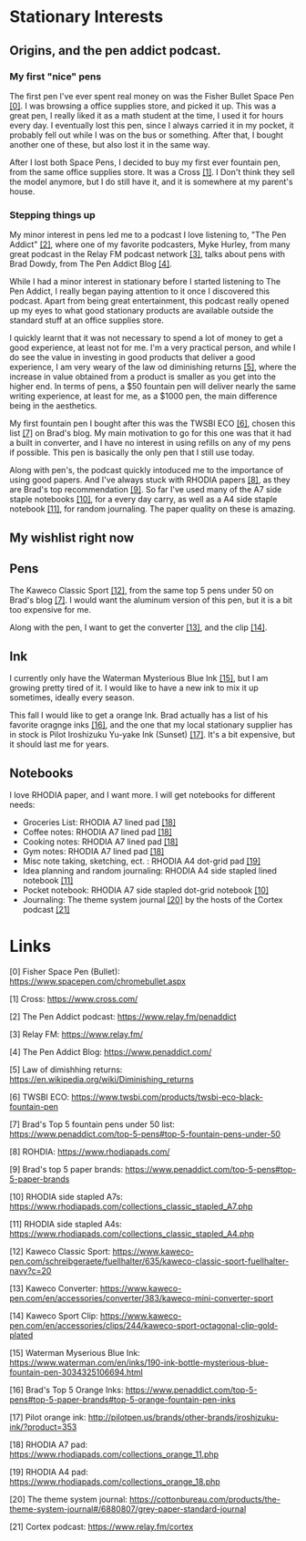 # Stationary Interests
## Origins, and the pen addict podcast.
### My first "nice" pens
The first pen I've ever spent real money on was the Fisher Bullet Space Pen [[0]](#links). I was browsing a office supplies store, and picked it up.  This was a great pen, I really liked it as a math student at the time, I used it for hours every day. I eventually lost this pen, since I always carried it in my pocket, it probably fell out while I was on the bus or something. After that, I bought another one of these, but also lost it in the same way.

After I lost both Space Pens, I decided to buy my first ever fountain pen, from the same office supplies store. It was a Cross [[1]](#links). I Don't think they sell the model anymore, but I do still have it, and it is somewhere at my parent's house.

### Stepping things up
My minor interest in pens led me to a podcast I love listening to,  "The Pen Addict" [[2]](#links), where one of my favorite podcasters, Myke Hurley, from many great podcast in the Relay FM podcast network [[3]](#links), talks about pens with Brad Dowdy, from The Pen Addict Blog [[4]](#links).

While I had a minor interest in stationary before I started listening to The Pen Addict, I really began paying attention to it once I discovered this podcast. Apart from being great entertainment, this podcast really opened up my eyes to what good stationary products are available outside the standard stuff at an office supplies store. 

I quickly learnt that it was not necessary to spend a lot of money to get a good experience, at least not for me. I'm a very practical person, and while I do see the value in investing in good products that deliver a good experience, I am very weary of the law od diminishing returns [[5]](#links), where the increase in value obtained from a product is smaller as you get into the higher end. In terms of pens, a $50 fountain pen will deliver nearly the same writing experience, at least for me, as a $1000 pen, the main difference being in the aesthetics. 

My first fountain pen I bought after this was the TWSBI ECO [[6]](#links), chosen this list [[7]](#links) on Brad's blog. My main motivation to go for this one was that it had a built in converter, and I have no interest in using refills on any of my pens if possible. This pen is basically the only  pen that I still use today.

Along with pen's, the podcast quickly intoduced me to the importance of using good papers. And I've always stuck with RHODIA papers [[8]](#links), as they are Brad's top recommendation [[9]](#links). So far I've used many of the A7 side staple notebooks [[10]](#links), for a every day carry, as well as a A4 side staple notebook [[11]](#links), for random journaling. The paper quality on these is amazing.

## My wishlist right now
## Pens
The Kaweco Classic Sport [[12]](#links), from the same top 5 pens under 50 on Brad's blog [[7]](#links). I would want the aluminum version of this pen, but it is a bit too expensive for me.

Along with the pen, I want to get the converter [[13]](#links), and the clip [[14]](#links).

## Ink
I currently only have the Waterman Mysterious Blue Ink [[15]](#links), but I am growing pretty tired of it. I would like to have a new ink to mix it up sometimes, ideally every season.

This fall I would like to get a orange Ink. Brad actually has a list of his favorite oragnge inks [[16]](#links), and the one that my local stationary supplier has in stock is Pilot Iroshizuku Yu-yake Ink (Sunset) [[17]](#links). It's a bit expensive, but it should last me for years.

## Notebooks
I love RHODIA paper, and I want more. I will get notebooks for different needs:

- Groceries List: RHODIA A7 lined pad [[18]](#links)
- Coffee notes: RHODIA A7 lined pad [[18]](#links)
- Cooking notes: RHODIA A7 lined pad [[18]](#links)
- Gym notes: RHODIA A7 lined pad [[18]](#links)
- Misc note taking, sketching, ect. : RHODIA A4 dot-grid pad [[19]](#links)
- Idea planning and random journaling: RHODIA A4 side stapled lined notebook [[11]](#links)
- Pocket notebook: RHODIA A7 side stapled dot-grid notebook [[10]](#links)
- Journaling: The theme system journal [[20]](#links) by the hosts of the Cortex podcast [[21]](#links)

# Links

[0] Fisher Space Pen (Bullet): https://www.spacepen.com/chromebullet.aspx

[1] Cross: https://www.cross.com/

[2] The Pen Addict podcast: https://www.relay.fm/penaddict

[3] Relay FM: https://www.relay.fm/

[4] The Pen Addict Blog: https://www.penaddict.com/

[5] Law of dimishhing returns: https://en.wikipedia.org/wiki/Diminishing_returns

[6] TWSBI ECO: https://www.twsbi.com/products/twsbi-eco-black-fountain-pen

[7] Brad's Top 5 fountain pens under 50 list: https://www.penaddict.com/top-5-pens#top-5-fountain-pens-under-50

[8] ROHDIA: https://www.rhodiapads.com/

[9] Brad's top 5 paper brands: https://www.penaddict.com/top-5-pens#top-5-paper-brands

[10] RHODIA side stapled A7s: https://www.rhodiapads.com/collections_classic_stapled_A7.php

[11] RHODIA side stapled A4s: https://www.rhodiapads.com/collections_classic_stapled_A4.php

[12] Kaweco Classic Sport: https://www.kaweco-pen.com/schreibgeraete/fuellhalter/635/kaweco-classic-sport-fuellhalter-navy?c=20

[13] Kaweco Converter: https://www.kaweco-pen.com/en/accessories/converter/383/kaweco-mini-converter-sport

[14] Kaweco Sport Clip: https://www.kaweco-pen.com/en/accessories/clips/244/kaweco-sport-octagonal-clip-gold-plated

[15] Waterman Myserious Blue Ink: https://www.waterman.com/en/inks/190-ink-bottle-mysterious-blue-fountain-pen-3034325106694.html

[16] Brad's Top 5 Orange Inks: https://www.penaddict.com/top-5-pens#top-5-paper-brands#top-5-orange-fountain-pen-inks

[17] Pilot orange ink:  http://pilotpen.us/brands/other-brands/iroshizuku-ink/?product=353

[18] RHODIA A7 pad: https://www.rhodiapads.com/collections_orange_11.php

[19] RHODIA A4 pad: https://www.rhodiapads.com/collections_orange_18.php

[20] The theme system journal: https://cottonbureau.com/products/the-theme-system-journal#/6880807/grey-paper-standard-journal

[21] Cortex podcast: https://www.relay.fm/cortex
